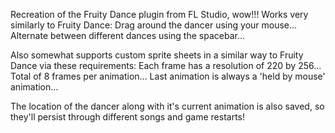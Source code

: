 Recreation of the Fruity Dance plugin from FL Studio, wow!!!
Works very similarly to Fruity Dance:
Drag around the dancer using your mouse...
Alternate between different dances using the spacebar...

Also somewhat supports custom sprite sheets in a similar way to Fruity Dance via these requirements:
Each frame has a resolution of 220 by 256...
Total of 8 frames per animation...
Last animation is always a 'held by mouse' animation...

The location of the dancer along with it's current animation is also saved, so they'll persist through different songs and game restarts!